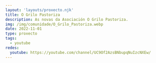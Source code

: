 ```yaml
---
layout: 'layouts/proxecto.njk'
title: O Grilo Pastoriza
description: As novas da Asociación O Grilo Pastoriza.
img: /img/comunidade/O_Grilo_Pastoriza.webp
date: 2022-11-01
type: proxecto
tags:
  - youtube
redes:
  youtube: https://youtube.com/channel/UC9Of2AzsBNbupqNuIzcNXEw/
---
```

